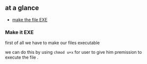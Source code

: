## at a glance
- [make the file EXE](make-it-exe)


<a name="make-it-exe"><a>
### Make it EXE

first of all we have to make our files executable

we can do this by using `chmod u+x` for user to give him premission to execute the file . 

